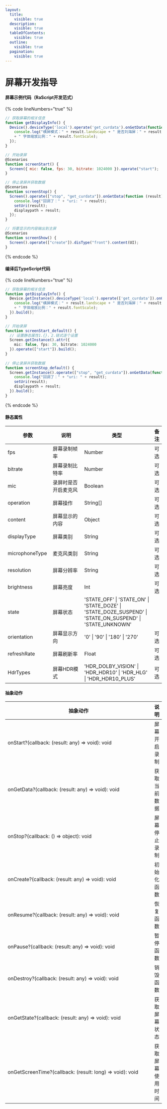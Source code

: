 ```yaml
---
layout:
  title:
    visible: true
  description:
    visible: true
  tableOfContents:
    visible: true
  outline:
    visible: true
  pagination:
    visible: true
---
```


# 屏幕开发指导

#### 屏幕示例代码（RaScript开发范式）

{% code lineNumbers="true" %}
```javascript
// 获取屏幕的相关信息
function getDisplayInfo() {
  Device().deviceType('local').operate('get_curdata').onGetData(function (result) {
    console.log("横屏模式：" + result.landscape + " 是否刘海屏：" + result.hasNotch
    + " 字体缩放比例：" + result.fontScale);
  });
}

// 开始录屏
@Scenarios
function screenStart() {
  Screen({ mic: false, fps: 30, bitrate: 1024000 }).operate("start");
}

// 停止录屏并获取数据
@Scenarios
function screenStop() {
  Screen().operate(["stop", "get_curdata"]).onGetData(function (result) {
    console.log("回调了：" + "uri: " + result);
    setUri(result);
    displaypath = result;
  });
}

// 将要显示的内容输出到主屏
@Scenarios
function screenShow() {
  Screen().operate(["create"]).disType("front").content(UI);
}
```
{% endcode %}

#### 编译后TypeScript代码

{% code lineNumbers="true" %}
```typescript
// 获取屏幕的相关信息
function getDisplayInfo() {
  Device.getInstance().deviceType('local').operate(['get_curdata']).onGetData(function (result) {
    console.log("横屏模式：" + result.landscape + " 是否刘海屏：" + result.hasNotch
    + " 字体缩放比例：" + result.fontScale);
  }).build();
}

// 开始录屏
function screenStart_default() { 
  // 设置静态属性1.{}，2.链式逐个设置
  Screen.getInstance().attr({ 
    mic: false, fps: 30, bitrate: 1024000 
  }).operate(["start"]).build(); 
}
  
// 停止录屏并获取数据
function screenStop_default() { 
  Screen.getInstance().operate(["stop", "get_curdata"]).onGetData(function (result) {
    console.log("回调了：" + "uri: " + result);
    setUri(result);
    displaypath = result;
  }).build(); 
}
```
{% endcode %}

#### 静态属性

<table><thead><tr><th width="138">参数</th><th width="250">说明</th><th width="263">类型</th><th>备注</th></tr></thead><tbody><tr><td>fps</td><td>屏幕录制帧率</td><td>Number</td><td>可选</td></tr><tr><td>bitrate</td><td>屏幕录制比特率</td><td>Number</td><td>可选</td></tr><tr><td>mic</td><td>录屏时是否开启麦克风</td><td>Boolean</td><td>可选</td></tr><tr><td>operation</td><td>屏幕操作</td><td>String[]</td><td>可选</td></tr><tr><td>content</td><td>屏幕显示的内容</td><td>Object</td><td>可选</td></tr><tr><td>displayType</td><td>屏幕类别</td><td>String</td><td>可选</td></tr><tr><td>microphoneType</td><td>麦克风类别</td><td>String</td><td>可选</td></tr><tr><td>resolution</td><td>屏幕分辨率</td><td>String</td><td>可选</td></tr><tr><td>brightness</td><td>屏幕亮度</td><td>Int</td><td>可选</td></tr><tr><td>state</td><td>屏幕状态</td><td>'STATE_OFF' | 'STATE_ON' | 'STATE_DOZE' | 'STATE_DOZE_SUSPEND' | 'STATE_ON_SUSPEND' | 'STATE_UNKNOWN'</td><td></td></tr><tr><td>orientation</td><td>屏幕显示方向</td><td>'0' | '90' | '180' | '270'</td><td>可选</td></tr><tr><td>refreshRate</td><td>屏幕刷新率</td><td>Float</td><td>可选</td></tr><tr><td>HdrTypes</td><td>屏幕HDR模式</td><td>'HDR_DOLBY_VISION' | 'HDR_HDR10' | 'HDR_HLG' | 'HDR_HDR10_PLUS'</td><td>可选</td></tr></tbody></table>

#### 抽象动作

<table><thead><tr><th width="474">抽象动作</th><th>说明</th></tr></thead><tbody><tr><td>onStart?(callback: (result: any) => void): void</td><td>屏幕开启录制</td></tr><tr><td>onGetData?(callback: (result: any) => void): void</td><td>获取当前数据</td></tr><tr><td>onStop?(callback: () => object): void</td><td>屏幕停止录制</td></tr><tr><td>onCreate?(callback: (result: any) => void): void</td><td>初始化函数</td></tr><tr><td>onResume?(callback: (result: any) => void): void</td><td>恢复函数</td></tr><tr><td>onPause?(callback: (result: any) => void): void</td><td>暂停函数</td></tr><tr><td>onDestroy?(callback: (result: any) => void): void</td><td>销毁函数</td></tr><tr><td>onGetState?(callback: (result: any) => void): void</td><td>获取屏幕状态</td></tr><tr><td>onGetScreenTime?(callback: (result: long) => void): void</td><td>获取屏幕使用时间</td></tr></tbody></table>
